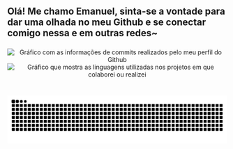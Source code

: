 <h2>Olá! Me chamo Emanuel, sinta-se a vontade para dar uma olhada no meu Github e se conectar comigo nessa e em outras redes~</h2>

###

<div align="center">
  <img src="https://github-readme-stats.vercel.app/api?username=emanuelmartinslima&hide_title=false&hide_rank=false&show_icons=true&include_all_commits=true&count_private=true&disable_animations=false&theme=dracula&locale=en&hide_border=false" height="150" alt="Gráfico com as informações de commits realizados pelo meu perfil do Github"  />
  <img src="https://github-readme-stats.vercel.app/api/top-langs?username=emanuelmartinslima&locale=en&hide_title=false&layout=compact&card_width=320&langs_count=5&theme=dracula&hide_border=false" height="150" alt="Gráfico que mostra as linguagens utilizadas nos projetos em que colaborei ou realizei"  />
</div>

###

<br clear="both">

<img src="https://raw.githubusercontent.com/emanuelmartinslima/emanuelmartinslima/output/snake.svg" alt="Snake animation" />

###

